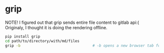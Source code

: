 # grip
NOTE! I figured out that grip sends entire file content to gitlab api:(   
Originaly, I thought it is doing the rendering offline.

```bash
pip install grip
cd path/to/directory/with/md/files
grip -b                                 # -b opens a new browser tab for you
```
